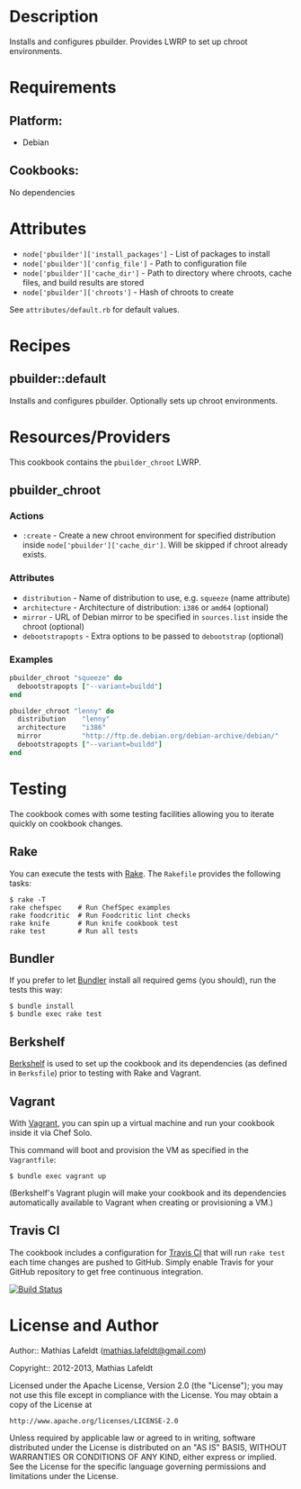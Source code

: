 Description
===========

Installs and configures pbuilder. Provides LWRP to set up chroot environments.

Requirements
============

## Platform:

* Debian

## Cookbooks:

No dependencies

Attributes
==========

- `node['pbuilder']['install_packages']` - List of packages to install
- `node['pbuilder']['config_file']` - Path to configuration file
- `node['pbuilder']['cache_dir']` - Path to directory where chroots, cache files,
  and build results are stored
- `node['pbuilder']['chroots']` - Hash of chroots to create

See `attributes/default.rb` for default values.

Recipes
=======

## pbuilder::default

Installs and configures pbuilder. Optionally sets up chroot environments.

Resources/Providers
===================

This cookbook contains the `pbuilder_chroot` LWRP.

## pbuilder_chroot

### Actions

- `:create` - Create a new chroot environment for specified distribution inside
  `node['pbuilder']['cache_dir']`. Will be skipped if chroot already exists.

### Attributes

- `distribution` - Name of distribution to use, e.g. `squeeze` (name attribute)
- `architecture` - Architecture of distribution: `i386` or `amd64` (optional)
- `mirror` - URL of Debian mirror to be specified in `sources.list` inside the chroot (optional)
- `debootstrapopts` - Extra options to be passed to `debootstrap` (optional)

### Examples

```ruby
pbuilder_chroot "squeeze" do
  debootstrapopts ["--variant=buildd"]
end
```

```ruby
pbuilder_chroot "lenny" do
  distribution    "lenny"
  architecture    "i386"
  mirror          "http://ftp.de.debian.org/debian-archive/debian/"
  debootstrapopts ["--variant=buildd"]
end
```

Testing
=======

The cookbook comes with some testing facilities allowing you to iterate quickly
on cookbook changes.

## Rake

You can execute the tests with [Rake](http://rake.rubyforge.org). The `Rakefile`
provides the following tasks:

    $ rake -T
    rake chefspec    # Run ChefSpec examples
    rake foodcritic  # Run Foodcritic lint checks
    rake knife       # Run knife cookbook test
    rake test        # Run all tests

## Bundler

If you prefer to let [Bundler](http://gembundler.com) install all required gems
(you should), run the tests this way:

    $ bundle install
    $ bundle exec rake test

## Berkshelf

[Berkshelf](http://berkshelf.com) is used to set up the cookbook and its
dependencies (as defined in `Berksfile`) prior to testing with Rake and Vagrant.

## Vagrant

With [Vagrant](http://vagrantup.com), you can spin up a virtual machine and run
your cookbook inside it via Chef Solo.

This command will boot and provision the VM as specified in the `Vagrantfile`:

    $ bundle exec vagrant up

(Berkshelf's Vagrant plugin will make your cookbook and its dependencies
automatically available to Vagrant when creating or provisioning a VM.)

## Travis CI

The cookbook includes a configuration for [Travis CI](https://travis-ci.org) that
will run `rake test` each time changes are pushed to GitHub. Simply enable Travis
for your GitHub repository to get free continuous integration.

[![Build Status](https://travis-ci.org/mlafeldt/pbuilder-cookbook.png?branch=master)](https://travis-ci.org/mlafeldt/pbuilder-cookbook)

License and Author
==================

Author:: Mathias Lafeldt (<mathias.lafeldt@gmail.com>)

Copyright:: 2012-2013, Mathias Lafeldt

Licensed under the Apache License, Version 2.0 (the "License");
you may not use this file except in compliance with the License.
You may obtain a copy of the License at

    http://www.apache.org/licenses/LICENSE-2.0

Unless required by applicable law or agreed to in writing, software
distributed under the License is distributed on an "AS IS" BASIS,
WITHOUT WARRANTIES OR CONDITIONS OF ANY KIND, either express or implied.
See the License for the specific language governing permissions and
limitations under the License.
